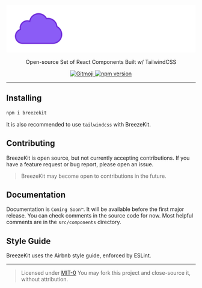 <!-- Header 'totally' not stolen from tailwindcss (cool media query trick tho) -->

<p align="center">
  <a href="https://breezekit.js.org/">
    <img src="./assets/BreezeKitLogo.svg" alt="BreezeKit Logo" />
  </a>
</p>

<p align="center">
  Open-source Set of React Components Built w/ TailwindCSS
</p>

<p>

<p align="center">
  <a href="https://gitmoji.dev">
    <img
      src="https://img.shields.io/badge/gitmoji-%20😜%20😍-FFDD67.svg?style=flat-square"
      alt="Gitmoji"
    />
  </a>
  <a href="https://badge.fury.io/js/breezekit"><img src="https://badge.fury.io/js/breezekit.svg" alt="npm version" height="18"></a>
</p>

---

## Installing

```bash
npm i breezekit
```

It is also recommended to use `tailwindcss` with BreezeKit.

## Contributing

BreezeKit is open source, but not currently accepting contributions. If you have a feature request or bug report, please open an issue.

> BreezeKit may become open to contributions in the future.

## Documentation

Documentation is `Coming Soon™️`. It will be available before the first major release. You can check comments in the source code for now. Most helpful comments are in the `src/components` directory.

## Style Guide

BreezeKit uses the Airbnb style guide, enforced by ESLint.

---

> Licensed under [MIT-0](./LICENSE)
> You may fork this project and close-source it, without attribution.